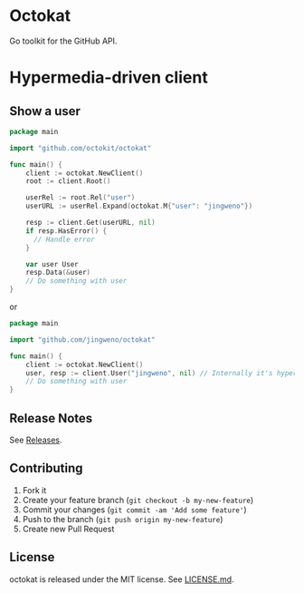 # Octokat

Go toolkit for the GitHub API.

# Hypermedia-driven client

## Show a user

```go
package main

import "github.com/octokit/octokat"

func main() {
    client := octokat.NewClient()
    root := client.Root()

    userRel := root.Rel("user")
    userURL := userRel.Expand(octokat.M{"user": "jingweno"})

    resp := client.Get(userURL, nil)
    if resp.HasError() {
      // Handle error
    }

    var user User
    resp.Data(&user)
    // Do something with user
}
```
or

```go
package main

import "github.com/jingweno/octokat"

func main() {
    client := octokat.NewClient()
    user, resp := client.User("jingweno", nil) // Internally it's hypermedia-driven
    // Do something with user
}
```

## Release Notes

See [Releases](https://github.com/octokit/octokat/releases).

## Contributing

1. Fork it
2. Create your feature branch (`git checkout -b my-new-feature`)
3. Commit your changes (`git commit -am 'Add some feature'`)
4. Push to the branch (`git push origin my-new-feature`)
5. Create new Pull Request

## License

octokat is released under the MIT license. See
[LICENSE.md](https://github.com/jingweno/octokat/blob/master/LICENSE.md).
```
